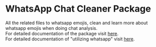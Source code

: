 # WhatsApp Chat Cleaner Package
All the related files to whatsapp emojis, clean and learn more about whatsapp emojis when doing chat analysis. <br />
For detailed documentation of the package visit <a href="http://www.junaideffendi.com/2017/08/whatsapp-chat-cleaner-r-package.html">here</a>. <br />
For detailed documentation of "utilizing whatsapp" visit <a href="http://www.junaideffendi.com/2017/08/utilizing-whatsapp-chat-cleaner-r-package.html">here</a>.

